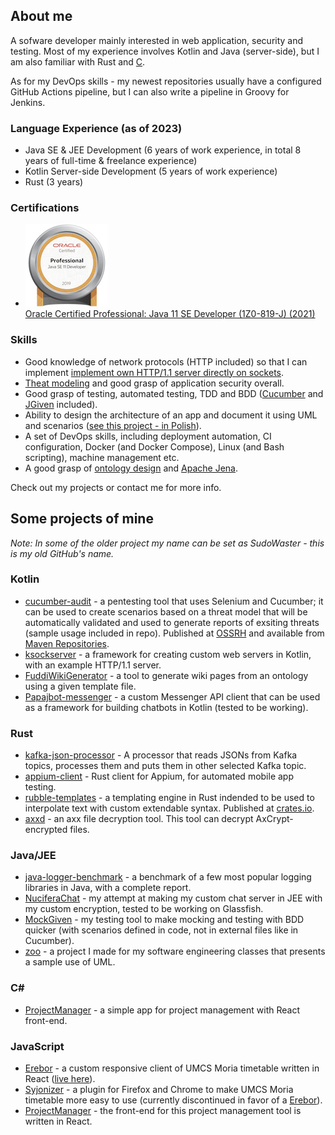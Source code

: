 ## About me

A sofware developer mainly interested in web application, security and testing. Most of my experience involves Kotlin and Java (server-side), but I am also familiar with Rust and [C](https://github.com/multicatch/FLAME-interpreter).

As for my DevOps skills - my newest repositories usually have a configured GitHub Actions pipeline, but I can also write a pipeline in Groovy for Jenkins.

### Language Experience (as of 2023)

* Java SE & JEE Development (6 years of work experience, in total 8 years of full-time & freelance experience)
* Kotlin Server-side Development (5 years of work experience)
* Rust (3 years)

### Certifications

* [![Oracle Certified Professional badge](oracle-certified-professional-java-se-11-developer.png)](https://www.credly.com/badges/b3aded34-b15a-44c7-9125-3f7600eca6a4/public_url) \
[Oracle Certified Professional: Java 11 SE Developer (1Z0-819-J) (2021)](https://www.credly.com/badges/b3aded34-b15a-44c7-9125-3f7600eca6a4/public_url)

### Skills

* Good knowledge of network protocols (HTTP included) so that I can implement [implement own HTTP/1.1 server directly on sockets](https://github.com/multicatch/ksockserver).
* [Theat modeling](https://github.com/multicatch/cucumber-audit/blob/master/doc/SampleThreadModel.md) and good grasp of application security overall.
* Good grasp of testing, automated testing, TDD and BDD ([Cucumber](https://github.com/multicatch/cucumber-audit) and [JGiven](https://github.com/multicatch/MockGiven) included).
* Ability to design the architecture of an app and document it using UML and scenarios ([see this project - in Polish](https://github.com/multicatch/zoo)).
* A set of DevOps skills, including deployment automation, CI configuration, Docker (and Docker Compose), Linux (and Bash scripting), machine management etc.
* A good grasp of [ontology design](https://github.com/multicatch/FuddiOntology) and [Apache Jena](https://github.com/multicatch/FuddiWikiGenerator).

Check out my projects or contact me for more info.

## Some projects of mine

*Note: In some of the older project my name can be set as SudoWaster - this is my old GitHub's name.*

### Kotlin

* [cucumber-audit](https://github.com/multicatch/cucumber-audit) - a pentesting tool that uses Selenium and Cucumber; it can be used to create scenarios based on a threat model that will be automatically validated and used to generate reports of exsiting threats (sample usage included in repo). Published at [OSSRH](https://oss.sonatype.org/#nexus-search;gav~io.github.multicatch~cucumber-audit*~~~) and available from [Maven Repositories](https://mvnrepository.com/artifact/io.github.multicatch).
* [ksockserver](https://github.com/multicatch/ksockserver) - a framework for creating custom web servers in Kotlin, with an example HTTP/1.1 server.
* [FuddiWikiGenerator](https://github.com/multicatch/FuddiWikiGenerator) - a tool to generate wiki pages from an ontology using a given template file.
* [Papajbot-messenger](https://github.com/multicatch/Papajbot-messenger) - a custom Messenger API client that can be used as a framework for building chatbots in Kotlin (tested to be working).

### Rust 

* [kafka-json-processor](https://github.com/multicatch/kafka-json-processor) - A processor that reads JSONs from Kafka topics, processes them and puts them in other selected Kafka topic. 
* [appium-client](https://github.com/multicatch/kafka-json-processor) - Rust client for Appium, for automated mobile app testing. 
* [rubble-templates](https://github.com/multicatch/rubble-rs) - a templating engine in Rust indended to be used to interpolate text with custom extendable syntax. Published at [crates.io](https://crates.io/crates/rubble-templates).
* [axxd](https://github.com/multicatch/axxd) - an axx file decryption tool. This tool can decrypt AxCrypt-encrypted files.

### Java/JEE

* [java-logger-benchmark](https://github.com/multicatch/java-logger-benchmark) - a benchmark of a few most popular logging libraries in Java, with a complete report.
* [NuciferaChat](https://github.com/multicatch/Nucifera-Chat) - my attempt at making my custom chat server in JEE with my custom encryption, tested to be working on Glassfish.
* [MockGiven](https://github.com/multicatch/MockGiven) - my testing tool to make mocking and testing with BDD quicker (with scenarios defined in code, not in external files like in Cucumber).
* [zoo](https://github.com/multicatch/zoo) - a project I made for my software engineering classes that presents a sample use of UML.

### C#

* [ProjectManager](https://github.com/multicatch/ProjectManager) - a simple app for project management with React front-end.

### JavaScript

* [Erebor](https://github.com/multicatch/Erebor) - a custom responsive client of UMCS Moria timetable written in React ([live here](https://erebor.vpcloud.eu/)).
* [Syjonizer](https://github.com/multicatch/Syjonizer) - a plugin for Firefox and Chrome to make UMCS Moria timetable more easy to use (currently discontinued in favor of a [Erebor](https://github.com/multicatch/Erebor)).
* [ProjectManager](https://github.com/multicatch/ProjectManager) - the front-end for this project management tool is written in React.

